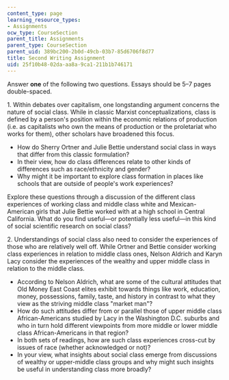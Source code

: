 ```yaml
---
content_type: page
learning_resource_types:
- Assignments
ocw_type: CourseSection
parent_title: Assignments
parent_type: CourseSection
parent_uid: 389bc200-2b0d-49cb-03b7-85d6706f8d77
title: Second Writing Assignment
uid: 25f10b48-02da-aa8a-9ca1-211b1b746171
---
```


Answer **one** of the following two questions. Essays should be 5–7 pages double-spaced.

1\. Within debates over capitalism, one longstanding argument concerns the nature of social class. While in classic Marxist conceptualizations, class is defined by a person's position within the economic relations of production (i.e. as capitalists who own the means of production or the proletariat who works for them), other scholars have broadened this focus.

*   How do Sherry Ortner and Julie Bettie understand social class in ways that differ from this classic formulation?
*   In their view, how do class differences relate to other kinds of differences such as race/ethnicity and gender?
*   Why might it be important to explore class formation in places like schools that are outside of people's work experiences?

Explore these questions through a discussion of the different class experiences of working class and middle class white and Mexican-American girls that Julie Bettie worked with at a high school in Central California. What do you find useful—or potentially less useful—in this kind of social scientific research on social class?

2\. Understandings of social class also need to consider the experiences of those who are relatively well off. While Ortner and Bettie consider working class experiences in relation to middle class ones, Nelson Aldrich and Karyn Lacy consider the experiences of the wealthy and upper middle class in relation to the middle class.

*   According to Nelson Aldrich, what are some of the cultural attitudes that Old Money East Coast elites exhibit towards things like work, education, money, possessions, family, taste, and history in contrast to what they view as the striving middle class "market man"?
*   How do such attitudes differ from or parallel those of upper middle class African-Americans studied by Lacy in the Washington D.C. suburbs and who in turn hold different viewpoints from more middle or lower middle class African-Americans in that region?
*   In both sets of readings, how are such class experiences cross-cut by issues of race (whether acknowledged or not)?
*   In your view, what insights about social class emerge from discussions of wealthy or upper-middle class groups and why might such insights be useful in understanding class more broadly?